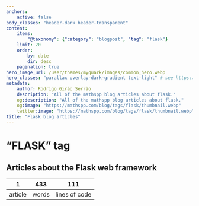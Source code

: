 ```yaml
---
anchors:
    active: false
body_classes: "header-dark header-transparent"
content:
    items:
        "@taxonomy": {"category": "blogpost", "tag": "flask"}
    limit: 20
    order:
        by: date
        dir: desc
    pagination: true
hero_image_url: /user/themes/myquark/images/common_hero.webp
hero_classes: "parallax overlay-dark-gradient text-light" # see https://demo.getgrav.org/blog-skeleton/blog/hero-classes
metadata:
    author: Rodrigo Girão Serrão
    description: "All of the mathspp blog articles about flask."
    og:description: "All of the mathspp blog articles about flask."
    og:image: "https://mathspp.com/blog/tags/flask/thumbnail.webp"
    twitter:image: "https://mathspp.com/blog/tags/flask/thumbnail.webp"
title: "Flask blog articles"
---
```


# “FLASK” tag


## Articles about the Flask web framework



<table class="stats-table">
    <thead>
        <tr>
            <th style="text-align: center;">1</th>
            <th style="text-align: center;">433</th>
            <th style="text-align: center;">111</th>
        </tr>
    </thead>
    <tbody>
        <tr>
            <td style="text-align: center;">article</td>
            <td style="text-align: center;">words</td>
            <td style="text-align: center;">lines of code</td>
        </tr>
    </tbody>
</table>